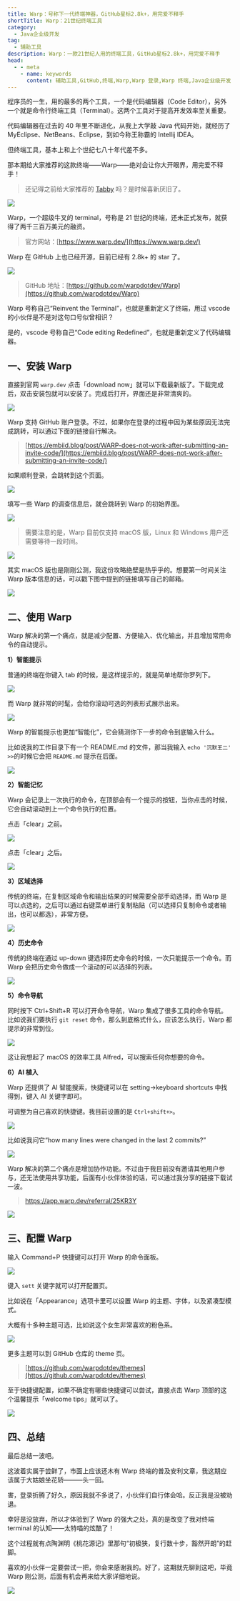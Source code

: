 ```yaml
---
title: Warp：号称下一代终端神器，GitHub星标2.8k+，用完爱不释手
shortTitle: Warp：21世纪终端工具
category:
  - Java企业级开发
tag:
  - 辅助工具
description: Warp：一款21世纪人用的终端工具，GitHub星标2.8k+，用完爱不释手
head:
  - - meta
    - name: keywords
      content: 辅助工具,GitHub,终端,Warp,Warp 登录,Warp 终端,Java企业级开发
---
```


程序员的一生，用的最多的两个工具，一个是代码编辑器（Code Editor），另外一个就是命令行终端工具（Terminal）。这两个工具对于提高开发效率至关重要。

代码编辑器在过去的 40 年里不断进化，从我上大学敲 Java 代码开始，就经历了 MyEclipse、NetBeans、Eclipse，到如今称王称霸的 Intellij IDEA。

但终端工具，基本上和上个世纪七八十年代差不多。

那本期给大家推荐的这款终端——Warp——绝对会让你大开眼界，用完爱不释手！

>还记得之前给大家推荐的 [Tabby](https://tobebetterjavaer.com/gongju/tabby.html) 吗？是时候喜新厌旧了。


![](https://cdn.tobebetterjavaer.com/tobebetterjavaer/images/gongju/warp-e0411889-e506-480f-a719-eba4f2d229b4.png)

Warp，一个超级牛叉的 terminal，号称是 21 世纪的终端，还未正式发布，就获得了两千三百万美元的融资。

>官方网站：[https://www.warp.dev/](https://www.warp.dev/)

Warp 在 GitHub 上也已经开源，目前已经有 2.8k+ 的 star 了。

![](https://cdn.tobebetterjavaer.com/tobebetterjavaer/images/gongju/warp-17a2270c-3bd1-47eb-a205-b7defde42895.png)

>GitHub 地址：[https://github.com/warpdotdev/Warp](https://github.com/warpdotdev/Warp)


Warp 号称自己“Reinvent the Terminal”，也就是重新定义了终端，用过 vscode 的小伙伴是不是对这句口号似曾相识？

是的，vscode 号称自己“Code editing Redefined”，也就是重新定义了代码编辑器。

## 一、安装 Warp

直接到官网 `warp.dev` 点击「download now」就可以下载最新版了。下载完成后，双击安装包就可以安装了。完成后打开，界面还是非常清爽的。

![](https://cdn.tobebetterjavaer.com/tobebetterjavaer/images/gongju/warp-188834c7-70b7-4f9c-a817-b4a691625fd1.png)

Warp 支持 GitHub 账户登录。不过，如果你在登录的过程中因为某些原因无法完成跳转，可以通过下面的链接自行解决。

>[https://embiid.blog/post/WARP-does-not-work-after-submitting-an-invite-code/](https://embiid.blog/post/WARP-does-not-work-after-submitting-an-invite-code/)

如果顺利登录，会跳转到这个页面。

![](https://cdn.tobebetterjavaer.com/tobebetterjavaer/images/gongju/warp-84c0b513-57f3-4ab4-8c77-508c10c923c5.png)

填写一些 Warp 的调查信息后，就会跳转到 Warp 的初始界面。

![](https://cdn.tobebetterjavaer.com/tobebetterjavaer/images/gongju/warp-304639e9-7554-45b4-a199-e7c0c3b40c33.png)

>需要注意的是，Warp 目前仅支持 macOS 版，Linux 和 Windows 用户还需要等待一段时间。

![](https://cdn.tobebetterjavaer.com/tobebetterjavaer/images/gongju/warp-a4d43a50-0ad9-4f91-ad4e-c1c0788bb580.png)

其实 macOS 版也是刚刚公测，我这份攻略绝壁是热乎乎的。想要第一时间关注 Warp 版本信息的话，可以戳下图中提到的链接填写自己的邮箱。

![](https://cdn.tobebetterjavaer.com/tobebetterjavaer/images/gongju/warp-f622d505-b136-4b9d-95c5-a6872e1423e1.png)

## 二、使用 Warp

Warp 解决的第一个痛点，就是减少配置、方便输入、优化输出，并且增加常用命令的自动提示。

**1）智能提示**

普通的终端在你键入 tab 的时候，是这样提示的，就是简单地帮你罗列下。


![](https://cdn.tobebetterjavaer.com/tobebetterjavaer/images/gongju/warp-078017c6-a872-466a-8aa2-f202c9371493.png)

而 Warp 就非常的时髦，会给你滚动可选的列表形式展示出来。

![](https://cdn.tobebetterjavaer.com/tobebetterjavaer/images/gongju/warp-4e205289-d8c4-49a9-90ba-08aef8beb627.png)

Warp 的智能提示也更加“智能化”，它会猜测你下一步的命令到底输入什么。

比如说我的工作目录下有一个 README.md 的文件，那当我输入 `echo '沉默王二' >>`的时候它会把 `README.md` 提示在后面。

![](https://cdn.tobebetterjavaer.com/tobebetterjavaer/images/gongju/warp-8948ab59-3ce8-4b04-80a5-ecd7663e1034.png)

**2）智能记忆**

Warp 会记录上一次执行的命令，在顶部会有一个提示的按钮，当你点击的时候，它会自动滚动到上一个命令执行的位置。

点击「clear」之前。

![](https://cdn.tobebetterjavaer.com/tobebetterjavaer/images/gongju/warp-6055bfaa-a146-4cf8-a6f4-aa493dbfa60b.png)

点击「clear」之后。

![](https://cdn.tobebetterjavaer.com/tobebetterjavaer/images/gongju/warp-181dff97-bd6f-4c41-94c8-8e9ac5567460.png)

**3）区域选择**

传统的终端，在复制区域命令和输出结果的时候需要全部手动选择，而 Warp 是可以点选的，之后可以通过右键菜单进行复制粘贴（可以选择只复制命令或者输出，也可以都选），非常方便。


![](https://cdn.tobebetterjavaer.com/tobebetterjavaer/images/gongju/warp-23c0a936-2371-4cf4-acf1-555bceecac44.png)

**4）历史命令**

传统的终端在通过 up-down 键选择历史命令的时候，一次只能提示一个命令。而 Warp 会把历史命令做成一个滚动的可以选择的列表。

![](https://cdn.tobebetterjavaer.com/tobebetterjavaer/images/gongju/warp-da43dca3-d8d1-43ad-9308-f8ec1c2b871b.png)


**5）命令导航**

同时按下 Ctrl+Shift+R 可以打开命令导航，Warp 集成了很多工具的命令导航。比如说我们要执行 `git reset` 命令，那么到底格式什么，应该怎么执行，Warp 都提示的非常到位。


![](https://cdn.tobebetterjavaer.com/tobebetterjavaer/images/gongju/warp-b9a4fd3f-24b2-4f6a-8a70-58fa1b313df3.png)

这让我想起了 macOS 的效率工具 Alfred，可以搜索任何你想要的命令。

**6）AI 植入**

Warp 还提供了 AI 智能搜索，快捷键可以在 setting→keyboard shortcuts 中找得到，键入 AI 关键字即可。

可调整为自己喜欢的快捷键。我目前设置的是 `Ctrl+shift+>`。

![](https://cdn.tobebetterjavaer.com/tobebetterjavaer/images/gongju/warp-04300bc5-5d0d-494b-955c-1d270133227a.png)

比如说我问它“how many lines were changed in the last 2 commits?”

![](https://cdn.tobebetterjavaer.com/tobebetterjavaer/images/gongju/warp-871e51e9-c2ac-4ecb-bfcb-ff339f05bd61.png)

Warp 解决的第二个痛点是增加协作功能。不过由于我目前没有邀请其他用户参与，还无法使用共享功能，后面有小伙伴体验的话，可以通过我分享的链接下载试一波。

>https://app.warp.dev/referral/25KR3Y

![](https://cdn.tobebetterjavaer.com/tobebetterjavaer/images/gongju/warp-d8952a84-a0a7-4c3d-b237-87cdc997bb4c.png)

## 三、配置 Warp

输入 Command+P 快捷键可以打开 Warp 的命令面板。

![](https://cdn.tobebetterjavaer.com/tobebetterjavaer/images/gongju/warp-369d16f6-f897-4c9f-bbea-631d561e145b.png)

键入 `sett` 关键字就可以打开配置页。

比如说在「Appearance」选项卡里可以设置 Warp 的主题、字体，以及紧凑型模式。

大概有十多种主题可选，比如说这个女生非常喜欢的粉色系。

![](https://cdn.tobebetterjavaer.com/tobebetterjavaer/images/gongju/warp-6b5dbf4c-7bb0-4926-b9e9-b64333cc2ed8.png)

更多主题可以到 GitHub 仓库的 theme 页。

>[https://github.com/warpdotdev/themes](https://github.com/warpdotdev/themes)

至于快捷键配置，如果不确定有哪些快捷键可以尝试，直接点击 Warp 顶部的这个温馨提示「welcome tips」就可以了。


![](https://cdn.tobebetterjavaer.com/tobebetterjavaer/images/gongju/warp-aa785da8-bb39-4851-97f5-b7f8baaccf34.png)


## 四、总结

最后总结一波吧。

这波着实属于尝鲜了，市面上应该还木有 Warp 终端的普及安利文章，我这期应该属于大姑娘坐花轿———头一回。

害，登录折腾了好久，原因我就不多说了，小伙伴们自行体会哈。反正我是没被劝退。

幸好是没放弃，所以才体验到了 Warp 的强大之处，真的是改变了我对终端 terminal 的认知——太特喵的炫酷了！

这个过程就有点陶渊明《桃花源记》里那句“初极狭，复行数十步，豁然开朗”的赶脚。

喜欢的小伙伴一定要尝试一把，你会来感谢我的。好了，这期就先聊到这吧，毕竟 Warp 刚公测，后面有机会再来给大家详细地说。

![](https://cdn.tobebetterjavaer.com/tobebetterjavaer/images/gongzhonghao.png)
